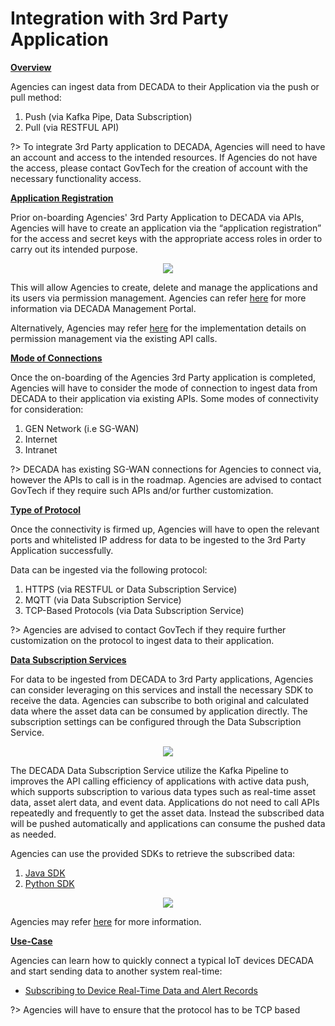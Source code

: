 # Integration with 3rd Party Application

**<u>Overview</u>**

Agencies can ingest data from DECADA to their Application via the push or pull method:

1. Push (via Kafka Pipe, Data Subscription)
2. Pull (via RESTFUL API)

?> To integrate 3rd Party application to DECADA, Agencies will need to have an account and access to the intended resources. If Agencies do not have the access, please contact GovTech for the creation of account with the necessary functionality access.

**<u>Application Registration</u>**

Prior on-boarding Agencies' 3rd Party Application to DECADA via APIs, Agencies will have to create an application via the “application registration” for the access and secret keys with the appropriate access roles in order to carry out its intended purpose.

<div align=center>
<img src="./images/ApplicationRegisteration.png"/>
</div>

This will allow Agencies to create, delete and manage the applications and its users via permission management. Agencies can refer [here](https://support.envisioniot.com/docs/app-development/en/latest/app_portal/app_developer/developing_apps.html#:~:text=Log%20in%20to%20the%20EnOS%20Management%20Console%2C%20select,about%20the%20application%20to%20complete%20the%20application%20registration.) for more information via DECADA Management Portal.

Alternatively, Agencies may refer [here](https://support.envisioniot.com/docs/app-portal-api/en/2.3.0/overview.html) for the implementation details on permission management via the existing API calls.

**<u>Mode of Connections</u>**

Once the on-boarding of the Agencies 3rd Party application is completed, Agencies will have to consider the mode of connection to ingest data from DECADA to their application via existing APIs. Some modes of connectivity for consideration:

1. GEN Network (i.e SG-WAN)
2. Internet
3. Intranet

?> DECADA has existing SG-WAN connections for Agencies to connect via, however the APIs to call is in the roadmap. Agencies are advised to contact GovTech if they require such APIs and/or further customization. 

**<u>Type of Protocol</u>**

Once the connectivity is firmed up, Agencies will have to open the relevant ports and whitelisted IP address for data to be ingested to the 3rd Party Application successfully.

Data can be ingested via the following protocol:

1. HTTPS (via RESTFUL or Data Subscription Service)
2. MQTT (via Data Subscription Service)
3. TCP-Based Protocols (via Data Subscription Service)

?> Agencies are advised to contact GovTech if they require further customization on the protocol to ingest data to their application. 

**<u>Data Subscription Services</u>**

For data to be ingested from DECADA to 3rd Party applications, Agencies can consider leveraging on this services and install the necessary SDK to receive the data. Agencies can subscribe to both original and calculated data where the asset data can be consumed by application directly. The subscription settings can be configured through the Data Subscription Service.

<div align=center>
<img src="./images/DataSubscriptionService.png"/>
</div>

The DECADA Data Subscription Service utilize the Kafka Pipeline to improves the API calling efficiency of applications with active data push, which supports subscription to various data types such as real-time asset data, asset alert data, and event data. Applications do not need to call APIs repeatedly and frequently to get the asset data. Instead the subscribed data will be pushed automatically and applications can consume the pushed data as needed. 

Agencies can use the provided SDKs to retrieve the subscribed data:

1. [Java SDK](https://mvnrepository.com/artifact/com.envisioniot/enos-subscribe)
2. [Python SDK](https://github.com/EnvisionIot/enos-subscription-service-sdk-python)

<div align=center>
<img src="./images/DataSubscriptionService_Portal.png"/>
</div>

Agencies may refer [here](https://www.envisioniot.com/docs/data-subscription/en/latest/data_subscription_overview.html) for more information.

**<u>Use-Case</u>**

Agencies can learn how to quickly connect a typical IoT devices DECADA and start sending data to another system real-time:

- [Subscribing to Device Real-Time Data and Alert Records](https://www.envisioniot.com/docs/enos-tutorials/en/latest/subscribing_to_device_data/index.html)

?> Agencies will have to ensure that the protocol has to be TCP based
